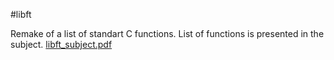 #libft

Remake of a list of standart C functions. 
List  of functions is presented in the subject.
[libft_subject.pdf](https://github.com/GalinaMonitor/libft/files/6797738/libft_subject.pdf)
